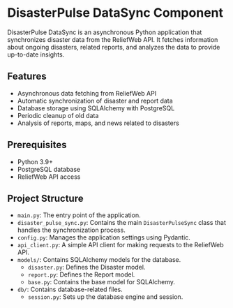 # DisasterPulse DataSync Component

DisasterPulse DataSync is an asynchronous Python application that synchronizes disaster data from the ReliefWeb API. It fetches information about ongoing disasters, related reports, and analyzes the data to provide up-to-date insights.

## Features

- Asynchronous data fetching from ReliefWeb API
- Automatic synchronization of disaster and report data
- Database storage using SQLAlchemy with PostgreSQL
- Periodic cleanup of old data
- Analysis of reports, maps, and news related to disasters

## Prerequisites

- Python 3.9+
- PostgreSQL database
- ReliefWeb API access

## Project Structure

- `main.py`: The entry point of the application.
- `disaster_pulse_sync.py`: Contains the main `DisasterPulseSync` class that handles the synchronization process.
- `config.py`: Manages the application settings using Pydantic.
- `api_client.py`: A simple API client for making requests to the ReliefWeb API.
- `models/`: Contains SQLAlchemy models for the database.
  - `disaster.py`: Defines the Disaster model.
  - `report.py`: Defines the Report model.
  - `base.py`: Contains the base model for SQLAlchemy.
- `db/`: Contains database-related files.
  - `session.py`: Sets up the database engine and session.
